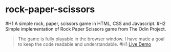 # rock-paper-scissors
#H1 
A simple rock, paper, scissors game in HTML, CSS and Javascript.
#H2
Simple implementation of Rock Paper Scissors game from The Odin Project. 
>The game is fully playable in the browser window.
>I have made a goal to keep the code readable and understandable. 
#H1
[Live Demo]()
